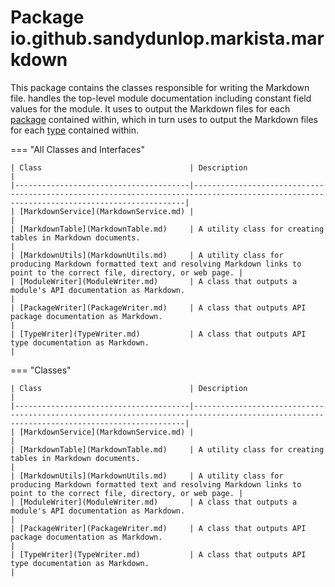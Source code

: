 
# Package io.github.sandydunlop.markista.markdown


This package contains the classes responsible for writing the Markdown file.
[](ModuleWriter.md) handles the top-level module documentation including constant
field values for the module. It uses [](PackageWriter.md) to output the Markdown
files for each [package](../model/PackageNode.md) 
contained within, which in turn uses [](TypeWriter.md) to output the Markdown 
files for each [type](../model/TypeNode.md) 
contained within.

=== "All Classes and Interfaces"

    | Class                                 | Description                                                                                                                              |
    |---------------------------------------|------------------------------------------------------------------------------------------------------------------------------------------|
    | [MarkdownService](MarkdownService.md) |                                                                                                                                          |
    | [MarkdownTable](MarkdownTable.md)     | A utility class for creating tables in Markdown documents.                                                                               |
    | [MarkdownUtils](MarkdownUtils.md)     | A utility class for producing Markdown formatted text and resolving Markdown links to point to the correct file, directory, or web page. |
    | [ModuleWriter](ModuleWriter.md)       | A class that outputs a module's API documentation as Markdown.                                                                           |
    | [PackageWriter](PackageWriter.md)     | A class that outputs API package documentation as Markdown.                                                                              |
    | [TypeWriter](TypeWriter.md)           | A class that outputs API type documentation as Markdown.                                                                                 |


=== "Classes"

    | Class                                 | Description                                                                                                                              |
    |---------------------------------------|------------------------------------------------------------------------------------------------------------------------------------------|
    | [MarkdownService](MarkdownService.md) |                                                                                                                                          |
    | [MarkdownTable](MarkdownTable.md)     | A utility class for creating tables in Markdown documents.                                                                               |
    | [MarkdownUtils](MarkdownUtils.md)     | A utility class for producing Markdown formatted text and resolving Markdown links to point to the correct file, directory, or web page. |
    | [ModuleWriter](ModuleWriter.md)       | A class that outputs a module's API documentation as Markdown.                                                                           |
    | [PackageWriter](PackageWriter.md)     | A class that outputs API package documentation as Markdown.                                                                              |
    | [TypeWriter](TypeWriter.md)           | A class that outputs API type documentation as Markdown.                                                                                 |


